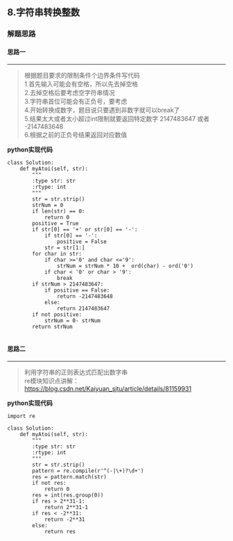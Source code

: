 ## 8.字符串转换整数
### 解题思路
#### 思路一
****
> 根据题目要求的限制条件个边界条件写代码  
1.首先输入可能会有空格，所以先去掉空格  
2.去掉空格后要考虑空字符串情况  
3.字符串首位可能会有正负号，要考虑  
4.开始转换成数字，题目说只要遇到非数字就可以break了  
5.结果太大或者太小超过int限制就要返回特定数字 2147483647 或者 -2147483648  
6.根据之前的正负号结果返回对应数值  

**python实现代码**
```
class Solution:
    def myAtoi(self, str):
        """
        :type str: str
        :rtype: int
        """
        str = str.strip()
        strNum = 0
        if len(str) == 0:
            return 0
        positive = True
        if str[0] == '+' or str[0] == '-':
            if str[0] == '-':
                positive = False
            str = str[1:]
        for char in str:
            if char >='0' and char <='9':
                strNum = strNum * 10 +  ord(char) - ord('0')
            if char < '0' or char > '9':
                break
        if strNum > 2147483647:
            if positive == False:
                return -2147483648
            else:
                return 2147483647
        if not positive:
            strNum = 0- strNum
        return strNum
        
```

#### 思路二
****
> 利用字符串的正则表达式匹配出数字串  
re模块知识点讲解：https://blog.csdn.net/Kaiyuan_sjtu/article/details/81159931


**python实现代码**
```
import re

class Solution:
    def myAtoi(self, str):
        """
        :type str: str
        :rtype: int
        """
        str = str.strip()
        pattern = re.compile(r'^(-|\+)?\d+')
        res = pattern.match(str)
        if not res:
            return 0
        res = int(res.group(0))
        if res > 2**31-1:
            return 2**31-1
        if res < -2**31:
            return -2**31
        else:
            return res
```

